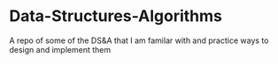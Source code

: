 # Data-Structures-Algorithms
A repo of some of the DS&amp;A that I am familar with and practice ways to design and implement them
